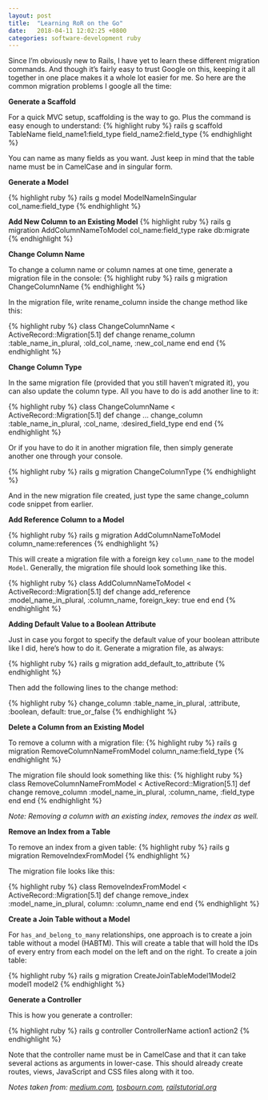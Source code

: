 ```yaml
---
layout: post
title:  "Learning RoR on the Go"
date:   2018-04-11 12:02:25 +0800
categories: software-development ruby
---
```

Since I’m obviously new to Rails, I have yet to learn these different migration commands. And though it’s fairly easy to trust Google on this, keeping it all together in one place makes it a whole lot easier for me. So here are the common migration problems I google all the time:

**Generate a Scaffold**

For a quick MVC setup, scaffolding is the way to go. Plus the command is easy enough to understand:
{% highlight ruby %}
rails g scaffold TableName field_name1:field_type field_name2:field_type
{% endhighlight %}

You can name as many fields as you want. Just keep in mind that the table name must be in CamelCase and in singular form.

**Generate a Model**

{% highlight ruby %}
rails g model ModelNameInSingular col_name:field_type
{% endhighlight %}

**Add New Column to an Existing Model**
{% highlight ruby %}
rails g migration AddColumnNameToModel col_name:field_type
rake db:migrate
{% endhighlight %}

**Change Column Name**

To change a column name or column names at one time, generate a migration file in the console:
{% highlight ruby %}
rails g migration ChangeColumnName
{% endhighlight %}

In the migration file, write rename_column inside the change method like this:

{% highlight ruby %}
class ChangeColumnName < ActiveRecord::Migration[5.1]
  def change
    rename_column :table_name_in_plural, :old_col_name, :new_col_name
  end
end
{% endhighlight %}

**Change Column Type**

In the same migration file (provided that you still haven’t migrated it), you can also update the column type. All you have to do is add another line to it:

{% highlight ruby %}
class ChangeColumnName < ActiveRecord::Migration[5.1]
  def change
    ...
    change_column :table_name_in_plural, :col_name, :desired_field_type
  end
end
{% endhighlight %}

Or if you have to do it in another migration file, then simply generate another one through your console.

{% highlight ruby %}
rails g migration ChangeColumnType
{% endhighlight %}

And in the new migration file created, just type the same change_column code snippet from earlier.

**Add Reference Column to a Model**

{% highlight ruby %}
rails g migration AddColumnNameToModel column_name:references
{% endhighlight %}

This will create a migration file with a foreign key `column_name` to the model `Model`. Generally, the migration file should look something like this.

{% highlight ruby %}
class AddColumnNameToModel < ActiveRecord::Migration[5.1]
  def change
    add_reference :model_name_in_plural, :column_name, foreign_key: true
  end
end
{% endhighlight %}

**Adding Default Value to a Boolean Attribute**

Just in case you forgot to specify the default value of your boolean attribute like I did, here’s how to do it. Generate a migration file, as always:

{% highlight ruby %}
rails g migration add_default_to_attribute
{% endhighlight %}

Then add the following lines to the change method:

{% highlight ruby %}
change_column :table_name_in_plural, :attribute, :boolean, default: true_or_false
{% endhighlight %}

**Delete a Column from an Existing Model**

To remove a column with a migration file:
{% highlight ruby %}
rails g migration RemoveColumnNameFromModel column_name:field_type
{% endhighlight %}

The migration file should look something like this:
{% highlight ruby %}
class RemoveColumnNameFromModel < ActiveRecord::Migration[5.1]
  def change
    remove_column :model_name_in_plural, :column_name, :field_type
  end
end
{% endhighlight %}

_Note: Removing a column with an existing index, removes the index as well._

**Remove an Index from a Table**

To remove an index from a given table:
{% highlight ruby %}
rails g migration RemoveIndexFromModel
{% endhighlight %}

The migration file looks like this:

{% highlight ruby %}
class RemoveIndexFromModel < ActiveRecord::Migration[5.1]
  def change
    remove_index :model_name_in_plural, column: :column_name
  end
end
{% endhighlight %}

**Create a Join Table without a Model**

For `has_and_belong_to_many` relationships, one approach is to create a join table without a model (HABTM). This will create a table that will hold the IDs of every entry from each model on the left and on the right. To create a join table:

{% highlight ruby %}
rails g migration CreateJoinTableModel1Model2 model1 model2
{% endhighlight %}

**Generate a Controller**

This is how you generate a controller:

{% highlight ruby %}
rails g controller ControllerName action1 action2
{% endhighlight %}

Note that the controller name must be in CamelCase and that it can take several actions as arguments in lower-case. This should already create routes, views, JavaScript and CSS files along with it too.

_Notes taken from: [medium.com](https://medium.com/forest-admin/rails-migrations-tricks-guide-code-cheatsheet-included-dca935354f22), [tosbourn.com](https://tosbourn.com/rails-migrate-change-column-type/), [railstutorial.org](https://www.railstutorial.org/)_